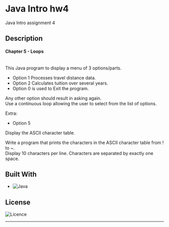 # Java Intro hw4

Java Intro assignment 4

## Description

#### Chapter 5 - Loops
<br>
This Java program to display a menu of 3 options/parts.

* Option 1 Processes travel distance data.
* Option 2 Calculates tuition over several years.
* Option 0 is used to Exit the program.

Any other option should result in asking again.
<br> Use a continuous loop allowing the user to select from the list of options.

Extra: 

* Option 5

Display the ASCII character table.

Write a program that prints the characters in the ASCII character table
from ! to ~. 
<br> Display 10 characters per line. Characters are separated by exactly one space.

## Built With

* ![Java](https://img.shields.io/badge/java-%23ED8B00.svg?style=for-the-badge&logo=openjdk&logoColor=white)

## License

![Licence](https://img.shields.io/github/license/Ileriayo/markdown-badges?style=for-the-badge)
<hr>